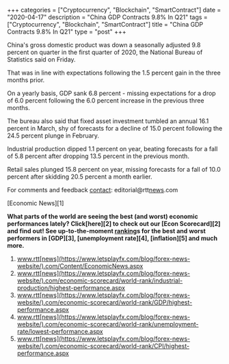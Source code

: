 +++
categories = ["Cryptocurrency", "Blockchain", "SmartContract"]
date = "2020-04-17"
description = "China GDP Contracts 9.8% In Q21"
tags = ["Cryptocurrency", "Blockchain", "SmartContract"]
title = "China GDP Contracts 9.8% In Q21"
type = "post"
+++

China's gross domestic product was down a seasonally adjusted 9.8
percent on quarter in the first quarter of 2020, the National Bureau of
Statistics said on Friday.

That was in line with expectations following the 1.5 percent gain in the
three months prior.

On a yearly basis, GDP sank 6.8 percent - missing expectations for a
drop of 6.0 percent following the 6.0 percent increase in the previous
three months.

The bureau also said that fixed asset investment tumbled an annual 16.1
percent in March, shy of forecasts for a decline of 15.0 percent
following the 24.5 percent plunge in February.

Industrial production dipped 1.1 percent on year, beating forecasts for
a fall of 5.8 percent after dropping 13.5 percent in the previous month.

Retail sales plunged 15.8 percent on year, missing forecasts for a fall
of 10.0 percent after skidding 20.5 percent a month earlier.

For comments and feedback [contact](https://www.playgroundfx.com/contact/): editorial@rtt[news](https://www.letsplayfx.com/blog/forex-news-website/).com

[Economic News][1]

 **What parts of the world are seeing the best (and worst) economic
performances lately? Click[here][2] to check out our [Econ Scorecard][2]
and find out! See up-to-the-moment [ranking](https://www.playgroundfx.com/blog/crypto-exchange-ranking/)s for the best and worst
performers in [GDP][3], [unemployment rate][4], [inflation][5] and much
more.**

   1. www.rtt[news](https://www.letsplayfx.com/blog/forex-news-website/).com/Content/EconomicNews.aspx
   2. www.rtt[news](https://www.letsplayfx.com/blog/forex-news-website/).com/economic-scorecard/world-rank/industrial-production/highest-performance.aspx
   3. www.rtt[news](https://www.letsplayfx.com/blog/forex-news-website/).com/economic-scorecard/world-rank/GDP/highest-performance.aspx
   4. www.rtt[news](https://www.letsplayfx.com/blog/forex-news-website/).com/economic-scorecard/world-rank/unemployment-rate/lowest-performance.aspx
   5. www.rtt[news](https://www.letsplayfx.com/blog/forex-news-website/).com/economic-scorecard/world-rank/CPI/highest-performance.aspx